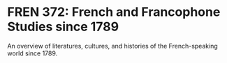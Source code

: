 # FREN 372: French and Francophone Studies since 1789

An overview of literatures, cultures, and histories of the French-speaking world since 1789.
